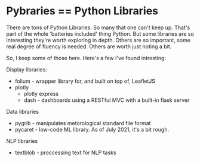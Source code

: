 # Pybraries == Python Libraries

There are tons of Python Libraries. So many that one can't keep up. That's part of the whole 'batteries included' thing Python. But some libraries are so interesting they're worth exploring in depth. Others are so important, some real degree of fluency is needed. Others are worth just noting a bit.

So, I keep some of those here. Here's a few I've found intresting:

Display libraries:
 * folium - wrapper library for, and built on top of, LeafletJS
 * plotly
   - plotly express
   - dash - dashboards using a RESTful MVC with a built-in flask server

Data libraries
 * pygrib - manipulates metorological standard file format
 * pycaret - low-code ML library. As of July 2021, it's a bit rough.

NLP libraries
 * textblob - proccessing text for NLP tasks

